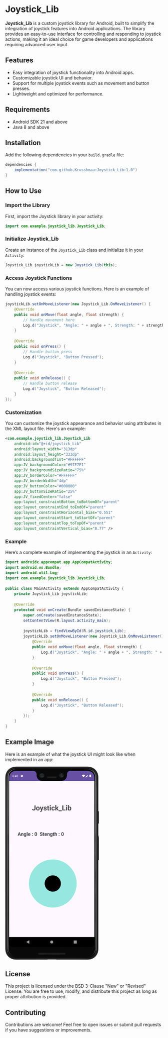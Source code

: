 # Joystick_Lib

**Joystick_Lib** is a custom joystick library for Android, built to simplify the integration of joystick features into Android applications. The library provides an easy-to-use interface for controlling and responding to joystick actions, making it an ideal choice for game developers and applications requiring advanced user input.

## Features

- Easy integration of joystick functionality into Android apps.
- Customizable joystick UI and behavior.
- Support for multiple joystick events such as movement and button presses.
- Lightweight and optimized for performance.

## Requirements

- Android SDK 21 and above
- Java 8 and above

## Installation

Add the following dependencies in your `build.gradle` file:

```gradle
dependencies {
    implementation("com.github.Krusshnaa:Joystick_Lib:1.0")
}
```

## How to Use

### Import the Library

First, import the Joystick library in your activity:

```java
import com.example.joystick_lib.Joystick_Lib;
```

### Initialize Joystick_Lib

Create an instance of the `Joystick_Lib` class and initialize it in your `Activity`:

```java
Joystick_Lib joystickLib = new Joystick_Lib(this);
```

### Access Joystick Functions

You can now access various joystick functions. Here is an example of handling joystick events:

```java
joystickLib.setOnMoveListener(new Joystick_Lib.OnMoveListener() {
    @Override
    public void onMove(float angle, float strength) {
        // Handle movement here
        Log.d("Joystick", "Angle: " + angle + ", Strength: " + strength);
    }

    @Override
    public void onPress() {
        // Handle button press
        Log.d("Joystick", "Button Pressed");
    }

    @Override
    public void onRelease() {
        // Handle button release
        Log.d("Joystick", "Button Released");
    }
});
```

### Customization

You can customize the joystick appearance and behavior using attributes in the XML layout file. Here's an example:

```xml
<com.example.joystick_lib.Joystick_Lib
    android:id="@+id/joystick_Lib"
    android:layout_width="313dp"
    android:layout_height="333dp"
    android:backgroundTint="#FFFFFF"
    app:JV_backgroundColor="#97E7E1"
    app:JV_backgroundSizeRatio="75%"
    app:JV_borderColor="#FFFFFF"
    app:JV_borderWidth="4dp"
    app:JV_buttonColor="#000000"
    app:JV_buttonSizeRatio="25%"
    app:JV_fixedCenter="false"
    app:layout_constraintBottom_toBottomOf="parent"
    app:layout_constraintEnd_toEndOf="parent"
    app:layout_constraintHorizontal_bias="0.551"
    app:layout_constraintStart_toStartOf="parent"
    app:layout_constraintTop_toTopOf="parent"
    app:layout_constraintVertical_bias="0.77" />
```

### Example

Here’s a complete example of implementing the joystick in an `Activity`:

```java
import androidx.appcompat.app.AppCompatActivity;
import android.os.Bundle;
import android.util.Log;
import com.example.joystick_lib.Joystick_Lib;

public class MainActivity extends AppCompatActivity {
    private Joystick_Lib joystickLib;

    @Override
    protected void onCreate(Bundle savedInstanceState) {
        super.onCreate(savedInstanceState);
        setContentView(R.layout.activity_main);

        joystickLib = findViewById(R.id.joystick_Lib);
        joystickLib.setOnMoveListener(new Joystick_Lib.OnMoveListener() {
            @Override
            public void onMove(float angle, float strength) {
                Log.d("Joystick", "Angle: " + angle + ", Strength: " + strength);
            }

            @Override
            public void onPress() {
                Log.d("Joystick", "Button Pressed");
            }

            @Override
            public void onRelease() {
                Log.d("Joystick", "Button Released");
            }
        });
    }
}
```

## Example Image

Here is an example of what the joystick UI might look like when implemented in an app:  

  


 <img src="Example.png" alt="Joystick Example" width="300"/>   

## License
This project is licensed under the BSD 3-Clause "New" or "Revised" License. You are free to use, modify, and distribute this project as long as proper attribution is provided.

## Contributing
Contributions are welcome! Feel free to open issues or submit pull requests if you have suggestions or improvements.
